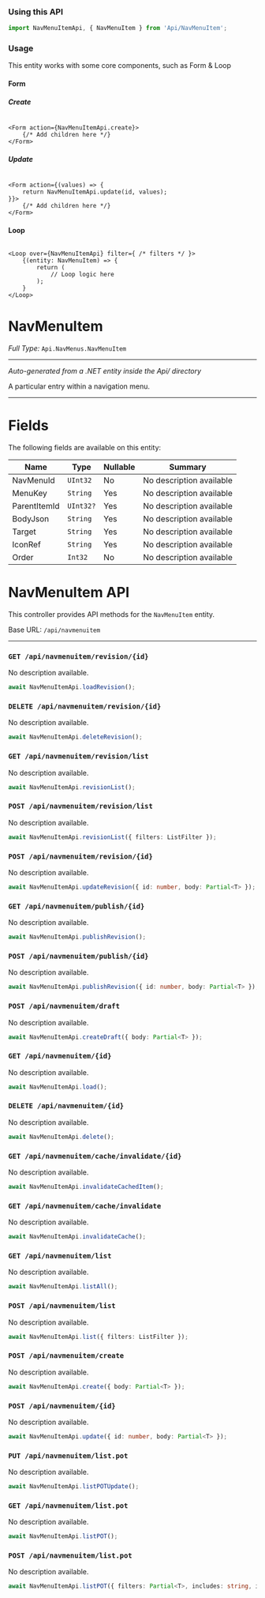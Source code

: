 ### Using this API

```typescript
import NavMenuItemApi, { NavMenuItem } from 'Api/NavMenuItem';
```

### Usage

This entity works with some core components, such as Form & Loop

#### Form

##### Create

```tsx

<Form action={NavMenuItemApi.create}>
    {/* Add children here */}
</Form>
```

##### Update

```tsx

<Form action={(values) => { 
    return NavMenuItemApi.update(id, values); 
}}>
    {/* Add children here */}
</Form>
```

#### Loop

```tsx

<Loop over={NavMenuItemApi} filter={ /* filters */ }>
    {(entity: NavMenuItem) => {
        return (
            // Loop logic here
        );
    }
</Loop>
```

# NavMenuItem

*Full Type:* `Api.NavMenus.NavMenuItem`



---

*Auto-generated from a .NET entity inside the Api/ directory*

A particular entry within a navigation menu.

---



# Fields

The following fields are available on this entity:

| Name         | Type      | Nullable | Summary                  |
| ------------ | --------- | -------- | ------------------------ |
| NavMenuId    | `UInt32`  | No       | No description available |
| MenuKey      | `String`  | Yes      | No description available |
| ParentItemId | `UInt32?` | Yes      | No description available |
| BodyJson     | `String`  | Yes      | No description available |
| Target       | `String`  | Yes      | No description available |
| IconRef      | `String`  | Yes      | No description available |
| Order        | `Int32`   | No       | No description available |

# NavMenuItem API

This controller provides API methods for the `NavMenuItem` entity.

Base URL: `/api/navmenuitem`

---

### `GET /api/navmenuitem/revision/{id}`

No description available.

```ts
await NavMenuItemApi.loadRevision();
```

### `DELETE /api/navmenuitem/revision/{id}`

No description available.

```ts
await NavMenuItemApi.deleteRevision();
```

### `GET /api/navmenuitem/revision/list`

No description available.

```ts
await NavMenuItemApi.revisionList();
```

### `POST /api/navmenuitem/revision/list`

No description available.

```ts
await NavMenuItemApi.revisionList({ filters: ListFilter });
```

### `POST /api/navmenuitem/revision/{id}`

No description available.

```ts
await NavMenuItemApi.updateRevision({ id: number, body: Partial<T> });
```

### `GET /api/navmenuitem/publish/{id}`

No description available.

```ts
await NavMenuItemApi.publishRevision();
```

### `POST /api/navmenuitem/publish/{id}`

No description available.

```ts
await NavMenuItemApi.publishRevision({ id: number, body: Partial<T> });
```

### `POST /api/navmenuitem/draft`

No description available.

```ts
await NavMenuItemApi.createDraft({ body: Partial<T> });
```

### `GET /api/navmenuitem/{id}`

No description available.

```ts
await NavMenuItemApi.load();
```

### `DELETE /api/navmenuitem/{id}`

No description available.

```ts
await NavMenuItemApi.delete();
```

### `GET /api/navmenuitem/cache/invalidate/{id}`

No description available.

```ts
await NavMenuItemApi.invalidateCachedItem();
```

### `GET /api/navmenuitem/cache/invalidate`

No description available.

```ts
await NavMenuItemApi.invalidateCache();
```

### `GET /api/navmenuitem/list`

No description available.

```ts
await NavMenuItemApi.listAll();
```

### `POST /api/navmenuitem/list`

No description available.

```ts
await NavMenuItemApi.list({ filters: ListFilter });
```

### `POST /api/navmenuitem/create`

No description available.

```ts
await NavMenuItemApi.create({ body: Partial<T> });
```

### `POST /api/navmenuitem/{id}`

No description available.

```ts
await NavMenuItemApi.update({ id: number, body: Partial<T> });
```

### `PUT /api/navmenuitem/list.pot`

No description available.

```ts
await NavMenuItemApi.listPOTUpdate();
```

### `GET /api/navmenuitem/list.pot`

No description available.

```ts
await NavMenuItemApi.listPOT();
```

### `POST /api/navmenuitem/list.pot`

No description available.

```ts
await NavMenuItemApi.listPOT({ filters: Partial<T>, includes: string, ignoreFields: string });
```

